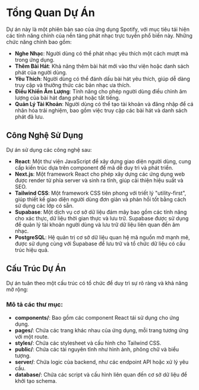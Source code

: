 
# Tổng Quan Dự Án

Dự án này là một phiên bản sao của ứng dụng Spotify, với mục tiêu tái hiện các tính năng chính của nền tảng phát nhạc trực tuyến phổ biến này. Những chức năng chính bao gồm:

- **Nghe Nhạc**: Người dùng có thể phát nhạc yêu thích một cách mượt mà trong ứng dụng.
- **Thêm Bài Hát**: Khả năng thêm bài hát mới vào thư viện hoặc danh sách phát của người dùng.
- **Yêu Thích**: Người dùng có thể đánh dấu bài hát yêu thích, giúp dễ dàng truy cập và thưởng thức các bản nhạc ưa thích.
- **Điều Khiển Âm Lượng**: Tính năng cho phép người dùng điều chỉnh âm lượng của bài hát đang phát hoặc tắt tiếng.
- **Quản Lý Tài Khoản**: Người dùng có thể tạo tài khoản và đăng nhập để cá nhân hóa trải nghiệm, bao gồm việc truy cập các bài hát và danh sách phát đã lưu.

## Công Nghệ Sử Dụng

Dự án sử dụng các công nghệ sau:

- **React**: Một thư viện JavaScript để xây dựng giao diện người dùng, cung cấp kiến trúc dựa trên component để mã dễ duy trì và phát triển.
- **Next.js**: Một framework React cho phép xây dựng các ứng dụng web được render từ phía server và sinh ra tĩnh, giúp cải thiện hiệu suất và SEO.
- **Tailwind CSS**: Một framework CSS tiên phong với triết lý "utility-first", giúp thiết kế giao diện người dùng đơn giản và phản hồi tốt bằng cách sử dụng các lớp có sẵn.
- **Supabase**: Một dịch vụ cơ sở dữ liệu đám mây bao gồm các tính năng cho xác thực, dữ liệu thời gian thực và lưu trữ. Supabase được sử dụng để quản lý tài khoản người dùng và lưu trữ dữ liệu liên quan đến âm nhạc.
- **PostgreSQL**: Hệ quản trị cơ sở dữ liệu quan hệ mã nguồn mở mạnh mẽ, được sử dụng cùng với Supabase để lưu trữ và tổ chức dữ liệu có cấu trúc hiệu quả.

## Cấu Trúc Dự Án

Dự án tuân theo một cấu trúc có tổ chức để duy trì sự rõ ràng và khả năng mở rộng:

### Mô tả các thư mục:

- **components/**: Bao gồm các component React tái sử dụng cho ứng dụng.
- **pages/**: Chứa các trang khác nhau của ứng dụng, mỗi trang tương ứng với một route.
- **styles/**: Chứa các stylesheet và cấu hình cho Tailwind CSS.
- **public/**: Chứa các tài nguyên tĩnh như hình ảnh, phông chữ và biểu tượng.
- **server/**: Chứa logic của backend, như các endpoint API hoặc xử lý yêu cầu.
- **database/**: Chứa các script và cấu hình liên quan đến cơ sở dữ liệu để khởi tạo schema.
